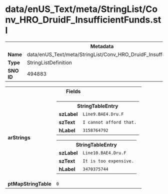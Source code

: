 <h1>data/enUS_Text/meta/StringList/Conv_HRO_DruidF_InsufficientFunds.stl</h1><table><tr><th colspan="100%">Metadata</th></tr><tr><td><b>Name</b></td><td>data/enUS_Text/meta/StringList/Conv_HRO_DruidF_InsufficientFunds.stl</td></tr><tr><td><b>Type</b></td><td>StringListDefinition</td></tr><tr><td><b>SNO ID</b></td><td>494883</td></tr></table>

<table><tr><th colspan="100%">Fields</th></tr><tr><td><b>arStrings</b></td><td><table><tr><th colspan="100%">StringTableEntry</th></tr><tr><td><b>szLabel</b></td><td><code>Line9.BAE4.Dru.F</code></td></tr><tr><td><b>szText</b></td><td><code>I cannot afford that.</code></td></tr><tr><td><b>hLabel</b></td><td><code>3158764792</code></td></tr></table>


<table><tr><th colspan="100%">StringTableEntry</th></tr><tr><td><b>szLabel</b></td><td><code>Line10.BAE4.Dru.F</code></td></tr><tr><td><b>szText</b></td><td><code>It is too expensive.</code></td></tr><tr><td><b>hLabel</b></td><td><code>3470375744</code></td></tr></table>


</td></tr><tr><td><b>ptMapStringTable</b></td><td><code>0</code></td></tr></table>

